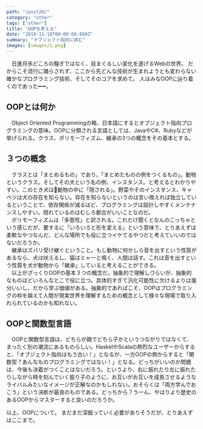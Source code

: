 ```yaml
---
path: "/post20/"
category: "other"
tags: ["other"]
title: "OOPを考える"
date: "2019-11-18T00:00:00.000Z"
summary: "オブジェクト指向に挑む"
images: [images/1.png]
---
```


　日進月歩どころの騒ぎではなく、目まぐるしい変化を遂げるWebの世界。
だからこそ流行に踊らされず、ここから先どんな技術が生まれようとも変わらない確かなプログラミング技術、そしてそのコアを求めて。
人はみなOOPに辿り着くのであった➖➖。

## OOPとは何か

　Object Oriented Programmingの略、日本語にするとオブジェクト指向プログラミングの意味。OOPに分類される言語としては、JavaやC#、Rubyなどが挙げられる。クラス、ポリモーフィズム、継承の3つの概念をその基本とする。

## ３つの概念

　クラスとは「まとめるもの」であり、「まとめたものの例をつくるもの」。動物というクラス。そしてその犬という名の例、インスタンス。と考えるとわかりやすい。このとき犬は動物の中に「隠される」。野菜やそのインスタンス、キャベツは犬の存在を知らない。存在を知らないというのは言い換えれば独立しているということで、依存関係が減るほど、プログラミングは設計しやすくメンテナンスしやすい。隠れているのはむしろ都合がいいことなのだ。  
　ポリモーフィズムは「多態性」と訳される。これだけ聞くとなんのこっちゃという感じだが、要するに「いろいろと形を変える」という意味で、とりあえずは柔軟なやつなんだ、どんな場所でも役に立つイケてるやつだと考えていいのではないだろうか。  
　継承はズバリ受け継ぐということ。もし動物に何かしら音を出すという性質があるなら、犬は吠えるし、猫はミャーと鳴く、人間は話す。これは音を出すという性質を犬が動物から「継承」していると考えることができる。  
　以上がざっくりOOPの基本３つの概念だ。抽象的で理解しづらいが、抽象的なものほどいろんなとこで役に立つ。具体的すぎて汎化可能性に欠けるよりは幾分いいし、だから学ぶ価値がある。抽象的であればこそ、OOPはプログラミングの枠を越えて人間が現実世界を理解するための概念として様々な現場で取り入れられているのかも知れない。

## OOPと関数型言語

　OOPと関数型言語は、どちらが親でどちら子かというつながりではなくて、まったく別の潮流にあるものらしい。HaskelやScalaの熱烈なユーザーからすると、「オブジェクト指向はもう古い！」となるが、一方OOPの側からすると「関数型？あんなものプログラミングではない！」となる。どっちがいいのか問題は、今後も決着がつくことはないだろう。というより、右に振れたり左に振れたりしながら時を刻んでいく振り子のように、お互いがお互いを成長させるようなライバルみたいなイメージが正解なのかもしれない。おそらくは「両方学んでおこう」という決断が最良のものである。どっちから？うーん、やはりより歴史のあるOOPからマスターすると良いのだろうか。

以上、OOPについて。
まだまだ深掘っていく必要がありそうだが、とりあえずはここまで。
